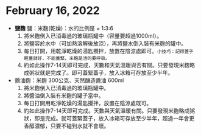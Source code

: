 # February 16, 2022

- **鹽麴**  鹽：米麴(乾燥)：水的比例是 = 1:3:6
   1. 將米麴倒入已消毒過的玻璃瓶罐中（容量要超過1000ml）。
   2. 將鹽容於水中（可加熱溶解後放涼），再將鹽水倒入裝有米麴的罐中。
   3. 每日打開，用乾淨乾燥的湯匙攪拌，放置在陰涼處即可。``小技巧：記得蓋子輕蓋就好，不能蓋緊，米麴是活的要呼吸。``
   4. 約如此操作7-14天即可完成，天數和天氣溫暖與否有關。只要發現米麴略成粥狀就是完成了。即可蓋緊蓋子，放入冰箱可存放至少半年。
- 醬油麴：米麴 300公克、天然釀造醬油 600ml
  1. 將米麴倒入已消毒過的玻璃瓶罐中。
  2. 將醬油倒入裝有米麴的罐子當中。
  3. 每日打開用乾淨乾燥的湯匙攪拌，放置在陰涼處既可。
  4. 約如此操作7-14天即可完成。天數與天氣溫暖有關。只要發現米麴略成粥狀，即是完成。就可蓋緊蓋子，放入冰箱可存放至少半年，超過一年會更香醇濃郁，只要不碰到水就不會壞。